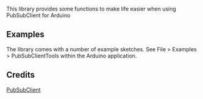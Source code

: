 This library provides some functions to make life easier when using PubSubClient for Arduino

## Examples

The library comes with a number of example sketches. See File > Examples > PubSubClientTools
within the Arduino application.

## Credits

[PubSubClient](https://github.com/knolleary/pubsubclient)
